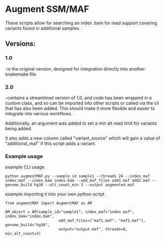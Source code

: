 # Augment SSM/MAF

These scripts allow for searching an index .bam for read support covering variants found in additional samples.

## Versions: 
### 1.0
-is the original version, designed for integration directly into another snakemake file.

### 2.0
-contains a streamlined version of 1.0, and code has been wrapped in a custom class, and so can be imported into other scripts
or called via the cli that has also been added. This should make it more flexible and easier to integrate into various workflows. 

Additionally, an argument was added to set a min alt read limit for variants being added. 

It also adds a new column called "variant_source" which will gain a value of "additional_maf" if this script adds a variant.

### Example usage

example CLI usage
```
python augmentMAF.py --sample_id sample1 --threads 24 --index_maf index.maf --index_bam index.bam --add_maf_files add1.maf add2.maf --genome_build hg38 --alt_count_min 3 --output augmented.maf

```
example importing it into your own python script

```
from augmentMAF import AugmentMAF as AM

AM_object = AM(sample_id="sample1", index_maf="index.maf", index_bam="index.bam",
                        add_maf_files=["maf1.maf", "maf2.maf"], genome_build="hg38",
                        output="output.maf", threads=6, min_alt_count=3)

```